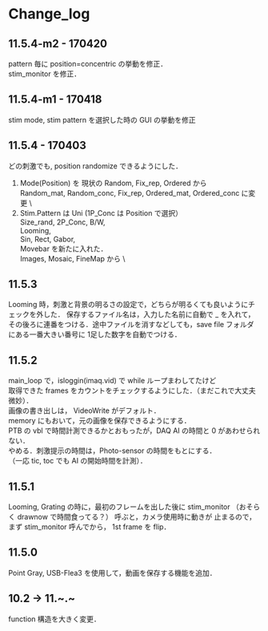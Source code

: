 # Change_log
## 11.5.4-m2 - 170420
pattern 毎に position=concentric の挙動を修正．\
stim_monitor を修正．

## 11.5.4-m1 - 170418
stim mode, stim pattern を選択した時の GUI の挙動を修正

## 11.5.4 - 170403
どの刺激でも, position randomize できるようにした．
1. Mode(Position) を
現状の Random, Fix_rep, Ordered から \
Random_mat, Random_conc, Fix_rep, Ordered_mat, Ordered_conc に変更 \
2. Stim.Pattern は
Uni (1P_Conc は Position で選択） \
Size_rand, 2P_Conc, B/W, \
Looming, \
Sin, Rect, Gabor, \
Movebar を新たに入れた． \
Images, Mosaic, FineMap から \


## 11.5.3
Looming 時，刺激と背景の明るさの設定で，どちらが明るくても良いようにチェックを外した．
保存するファイル名は，入力した名前に自動で _ を入れて，その後ろに連番をつける．途中ファイルを消すなどしても，save file フォルダにある一番大きい番号に
1足した数字を自動でつける．

## 11.5.2
main_loop で，isloggin(imaq.vid) で while ループまわしてたけど   
取得できた frames をカウントをチェックするようにした．（まだこれで大丈夫微妙）．   
画像の書き出しは， VideoWrite がデフォルト．  
memory にもおいて，元の画像を保存できるようにする．  
PTB の vbl で時間計測できるかとおもったが，DAQ AI の時間と 0 があわせられない．  
やめる．刺激提示の時間は，Photo-sensor の時間をもとにする．  
（一応 tic, toc でも AI の開始時間を計測）．

## 11.5.1
Looming, Grating の時に，最初のフレームを出した後に stim_monitor
（おそらく drawnow で時間食ってる？） 呼ぶと，カメラ使用時に動きが
止まるので，まず stim_monitor 呼んでから， 1st frame を flip．

## 11.5.0
Point Gray, USB-Flea3 を使用して，動画を保存する機能を追加．

## 10.2 -> 11.~.~
function 構造を大きく変更．
